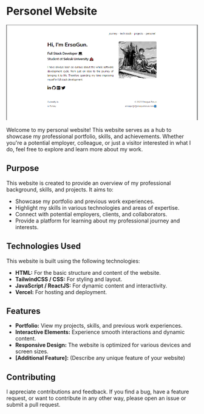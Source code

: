 
# Personel Website
![Website Banner](banner.png)

Welcome to my personal website! This website serves as a hub to showcase my professional portfolio, skills, and achievements. Whether you're a potential employer, colleague, or just a visitor interested in what I do, feel free to explore and learn more about my work.

## Purpose

This website is created to provide an overview of my professional background, skills, and projects. It aims to:

- Showcase my portfolio and previous work experiences.
- Highlight my skills in various technologies and areas of expertise.
- Connect with potential employers, clients, and collaborators.
- Provide a platform for learning about my professional journey and interests.

## Technologies Used

This website is built using the following technologies:

- **HTML:** For the basic structure and content of the website.
- **TailwindCSS / CSS:** For styling and layout.
- **JavaScript / ReactJS:** For dynamic content and interactivity.
- **Vercel:** For hosting and deployment.

## Features

- **Portfolio:** View my projects, skills, and previous work experiences.
- **Interactive Elements:** Experience smooth interactions and dynamic content.
- **Responsive Design:** The website is optimized for various devices and screen sizes.
- **[Additional Feature]:** (Describe any unique feature of your website)

## Contributing

I appreciate contributions and feedback. If you find a bug, have a feature request, or want to contribute in any other way, please open an issue or submit a pull request.
